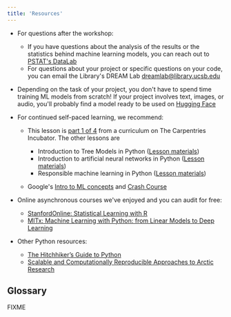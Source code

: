 ```yaml
---
title: 'Resources'
---
```


* For questions after the workshop:
  - If you have questions about the analysis of the results or the statistics behind
machine learning models, you can reach out to [PSTAT's DataLab](https://datascience.ucsb.edu/consulting)
  - For questions about your project or specific questions on your code, you can email 
the Library's DREAM Lab [dreamlab@library.ucsb.edu](mailto:dreamlab@library.ucsb.edu)

* Depending on the task of your project, you don't have to spend time training ML models from scratch!
If your project involves text, images, or audio, you'll probably find a model ready to be used on
[Hugging Face](https://huggingface.co/models)

* For continued self-paced learning, we recommend:
  - This lesson is [part 1 of 4](https://github.com/carpentries-incubator/machine-learning-novice-python?tab=readme-ov-file#introduction-to-machine-learning-in-python) from a curriculum on The Carpentries Incubator. The other lessons are
    - Introduction to Tree Models in Python ([Lesson materials](https://carpentries-incubator.github.io/machine-learning-trees-python/))
    - Introduction to artificial neural networks in Python ([Lesson materials](https://carpentries-incubator.github.io/machine-learning-neural-python/))
    - Responsible machine learning in Python ([Lesson materials](https://carpentries-incubator.github.io/machine-learning-responsible-python/))
    
  - Google's [Intro to ML concepts](https://developers.google.com/machine-learning/intro-to-ml) and [Crash Course](https://developers.google.com/machine-learning/crash-course)

* Online asynchronous courses we've enjoyed and you can audit for free:
  - [StanfordOnline: Statistical Learning with R](https://www.edx.org/learn/statistics/stanford-university-statistical-learning)
  - [MITx: Machine Learning with Python: from Linear Models to Deep Learning](https://www.edx.org/learn/data-analysis/massachusetts-institute-of-technology-data-analysis-statistical-modeling-and-computation-in-applications)

* Other Python resources:
  - [The Hitchhiker’s Guide to Python](https://docs.python-guide.org/)
  - [Scalable and Computationally Reproducible Approaches to Arctic Research](https://learning.nceas.ucsb.edu/2024-03-arctic/)


## Glossary

FIXME




